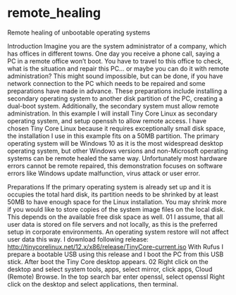 # remote_healing
Remote healing of unbootable operating systems

Introduction
Imagine you are the system administrator of a company, which has offices in different towns. One day you receive a phone call, saying a PC in a remote office won’t boot. You have to travel to this office to check, what is the situation and repair this PC… or maybe you can do it with remote administration? This might sound impossible, but can be done, if you have network connection to the PC which needs to be repaired and some preparations have made in advance. These preparations include installing a secondary operating system to another disk partition of the PC, creating a dual-boot system. Additionally, the secondary system must allow remote administration. In this example I will install Tiny Core Linux as secondary operating system, and setup openssh to allow remote access. I have chosen Tiny Core Linux because it requires exceptionally small disk space, the installation I use in this example fits on a 50MB partition. The primary operating system will be Windows 10 as it is the most widespread desktop operating system, but other Windows versions and non-Microsoft operating systems can be remote healed the same way. Unfortunately most hardware errors cannot be remote repaired, this demonstration focuses on software errors like Windows update malfunction, virus attack or user error.

Preparations
If the primary operating system is already set up and it is occupies the total hard disk, its partition needs to be shrinked by at least 50MB to have enough space for the Linux installation. You may shrink more if you would like to store copies of the system image files on the local disk. This depends on the available free disk space as well. 
01
 I assume, that all user data is stored on file servers and not locally, as this is the preferred setup in corporate environments. An operating system restore will not affect user data this way.
I download following release:
http://tinycorelinux.net/12.x/x86/release/TinyCore-current.iso
With Rufus I prepare a bootable USB using this release and I boot the PC from this USB stick. After boot the Tiny Core desktop appears.
02 
Right click on the desktop and select system tools, apps, select mirror, click apps, Cloud (Remote) Browse. In the top search bar enter openssl, select openssl
Right click on the desktop and select applications, then terminal.
